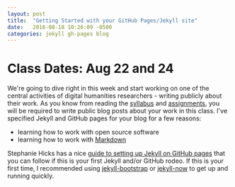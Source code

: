 ```yaml
---
layout: post
title:  "Getting Started with your GitHub Pages/Jekyll site"
date:   2016-08-18 10:26:09 -0500
categories: jekyll gh-pages blog
---
```


# Class Dates: Aug 22 and 24

We're going to dive right in this week and start working on one of the central activities of digital humanities researchers - writing publicly about their work. As you know from reading the [syllabus](/research-methods-in-digital-humanities/) and [assignments](/research-methods-in-digital-humanities/assignments), you will be required to write public blog posts about your work in this class. I've specified Jekyll and GitHub pages for your blog for a few reasons:

* learning how to work with open source software
* learning how to work with [Markdown](http://daringfireball.net/projects/markdown/)

Stephanie Hicks has a nice [guide to setting up Jekyll on GitHub pages](http://www.stephaniehicks.com/githubPages_tutorial/pages/githubpages-jekyll.html) that you can follow if this is your first Jekyll and/or GitHub rodeo. If this is your first time, I recommended using [jekyll-bootstrap](https://github.com/plusjade/jekyll-bootstrap) or [jekyll-now](https://github.com/barryclark/jekyll-now) to get up and running quickly.